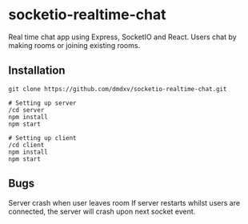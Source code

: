 ﻿# socketio-realtime-chat
Real time chat app using Express, SocketIO and React. Users chat by making rooms or joining existing rooms. 

## Installation 
```
git clone https://github.com/dmdxv/socketio-realtime-chat.git

# Setting up server
/cd server
npm install
npm start

# Setting up client
/cd client
npm install
npm start
```

## Bugs
Server crash when user leaves room
If server restarts whilst users are connected, the server will crash upon next socket event.
